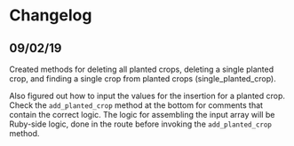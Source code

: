 # Changelog

## 09/02/19

Created methods for deleting all planted crops, deleting a single planted crop, and finding a single crop from planted crops (single_planted_crop).

Also figured out how to input the values for the insertion for a planted crop. Check the `add_planted_crop` method at the bottom for comments that contain the correct logic. The logic for assembling the input array will be Ruby-side logic, done in the route before invoking the `add_planted_crop` method. 